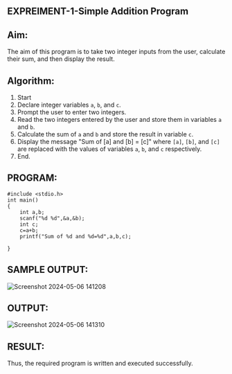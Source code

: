 ## EXPREIMENT-1-Simple Addition Program


## Aim: 
The aim of this program is to take two integer inputs from the user, calculate their sum, and then display the result.

## Algorithm:
1. Start
2. Declare integer variables `a`, `b`, and `c`.
3. Prompt the user to enter two integers.
4. Read the two integers entered by the user and store them in variables `a` and `b`.
5. Calculate the sum of `a` and `b` and store the result in variable `c`.
6. Display the message "Sum of [a] and [b] = [c]" where `[a]`, `[b]`, and `[c]` are replaced with the values of variables `a`, `b`, and `c` respectively.
7. End.

## PROGRAM:
```
#include <stdio.h>
int main()
{
    int a,b;
    scanf("%d %d",&a,&b);
    int c;
    c=a+b;
    printf("Sum of %d and %d=%d",a,b,c);
    
}
```
## SAMPLE OUTPUT:
![Screenshot 2024-05-06 141208](https://github.com/DurgaV240106/c-program-/assets/144870878/815cb94d-e43d-40ab-a397-2fe6aa099a87)

## OUTPUT:
![Screenshot 2024-05-06 141310](https://github.com/DurgaV240106/c-program-/assets/144870878/fd9554ab-2ce6-4a56-8b4d-dce7331e7c0d)

## RESULT:
Thus, the required program is written and executed successfully.
